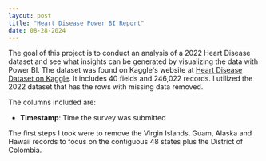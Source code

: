 ```yaml
---
layout: post
title: "Heart Disease Power BI Report"
date: 08-28-2024
---
```


The goal of this project is to conduct an analysis of a 2022 Heart Disease dataset and see what insights can be generated by visualizing the data with Power BI.
The dataset was found on Kaggle's website at [Heart Disease Dataset on Kaggle](https://www.kaggle.com/datasets/kamilpytlak/personal-key-indicators-of-heart-disease). It includes 40 fields and 246,022 records. I utilized the 2022 dataset that has the rows with missing data removed.

The columns included are: 
- **Timestamp**: Time the survey was submitted

The first steps I took were to remove the Virgin Islands, Guam, Alaska and Hawaii records to focus on the contiguous 48 states plus the District of Colombia.

